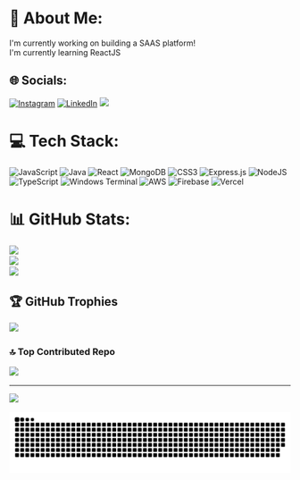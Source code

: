# 💫 About Me:
I'm currently working on building a SAAS platform!<br>I'm currently learning ReactJS


## 🌐 Socials:
[![Instagram](https://img.shields.io/badge/Instagram-%23E4405F.svg?logo=Instagram&logoColor=white)](https://instagram.com/raj.yashhh) [![LinkedIn](https://img.shields.io/badge/LinkedIn-%230077B5.svg?logo=linkedin&logoColor=white)](https://linkedin.com/in/yashhhhh) 
![](https://komarev.com/ghpvc/?username=rajyashhh)

# 💻 Tech Stack:
![JavaScript](https://img.shields.io/badge/javascript-%23323330.svg?style=for-the-badge&logo=javascript&logoColor=%23F7DF1E) ![Java](https://img.shields.io/badge/java-%23ED8B00.svg?style=for-the-badge&logo=openjdk&logoColor=white) ![React](https://img.shields.io/badge/react-%2320232a.svg?style=for-the-badge&logo=react&logoColor=%2361DAFB) ![MongoDB](https://img.shields.io/badge/MongoDB-%234ea94b.svg?style=for-the-badge&logo=mongodb&logoColor=white) ![CSS3](https://img.shields.io/badge/css3-%231572B6.svg?style=for-the-badge&logo=css3&logoColor=white) ![Express.js](https://img.shields.io/badge/express.js-%23404d59.svg?style=for-the-badge&logo=express&logoColor=%2361DAFB) ![NodeJS](https://img.shields.io/badge/node.js-6DA55F?style=for-the-badge&logo=node.js&logoColor=white) ![TypeScript](https://img.shields.io/badge/typescript-%23007ACC.svg?style=for-the-badge&logo=typescript&logoColor=white) ![Windows Terminal](https://img.shields.io/badge/Windows%20Terminal-%234D4D4D.svg?style=for-the-badge&logo=windows-terminal&logoColor=white) ![AWS](https://img.shields.io/badge/AWS-%23FF9900.svg?style=for-the-badge&logo=amazon-aws&logoColor=white) ![Firebase](https://img.shields.io/badge/firebase-%23039BE5.svg?style=for-the-badge&logo=firebase) ![Vercel](https://img.shields.io/badge/vercel-%23000000.svg?style=for-the-badge&logo=vercel&logoColor=white)
# 📊 GitHub Stats:

![](https://github-readme-streak-stats.herokuapp.com/?user=rajyashhh&theme=dark&hide_border=true)<br/>
![](https://github-readme-stats.vercel.app/api?username=rajyashhh&theme=dark&hide_border=true&include_all_commits=false&count_private=false)<br/>
![](https://github-readme-stats.vercel.app/api/top-langs/?username=rajyashhh&theme=dark&hide_border=true&include_all_commits=false&count_private=false&layout=compact)

## 🏆 GitHub Trophies
![](https://github-profile-trophy.vercel.app/?username=rajyashhh&theme=radical&no-frame=false&no-bg=true&margin-w=4)

### 🔝 Top Contributed Repo
![](https://github-contributor-stats.vercel.app/api?username=rajyashhh&limit=5&theme=dark&combine_all_yearly_contributions=true)

---
[![](https://visitcount.itsvg.in/api?id=rajyashhh&icon=0&color=0)](https://visitcount.itsvg.in)

<picture>
  <source media="(prefers-color-scheme: dark)" srcset="https://raw.githubusercontent.com/rajyashhh/rajyashhh/output/github-snake-dark.svg" />
  <source media="(prefers-color-scheme: light)" srcset="https://raw.githubusercontent.com/rajyashhh/rajyashhh/output/github-snake.svg" />
  <img alt="github-snake" src="https://raw.githubusercontent.com/rajyashhh/rajyashhh/output/github-snake.svg" />
</picture>
<!-- Proudly created with GPRM ( https://gprm.itsvg.in ) -->
